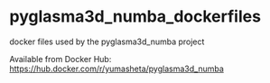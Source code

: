 # pyglasma3d_numba_dockerfiles
docker files used by the pyglasma3d_numba project

Available from Docker Hub:
https://hub.docker.com/r/yumasheta/pyglasma3d_numba
